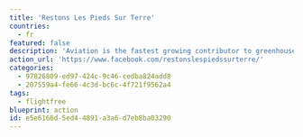 ```yaml
---
title: 'Restons Les Pieds Sur Terre'
countries:
  - fr
featured: false
description: 'Aviation is the fastest growing contributor to greenhouse gas emissions at a time when we desperately need to reduce them. Pledge to go flight free in 2020.'
action_url: 'https://www.facebook.com/restonslespiedssurterre/'
categories:
  - 97826809-ed97-424c-9c46-cedba824add8
  - 207559a4-fe66-4c3d-bc6c-4f721f9562a4
tags:
  - flightfree
blueprint: action
id: e5e6166d-5ed4-4891-a3a6-d7eb8ba03290
---
```

